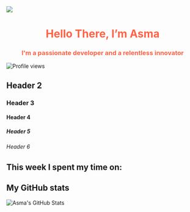 <img src="https://i.pinimg.com/originals/ee/e0/c1/eee0c1dc806da44930fc6eb26b94a737.gif">

<h1 align="center" style="color:#ff6347;">Hello There, I’m Asma</h1>
<h3 align="center" style="color:#ff6347;">I'm a passionate developer and a relentless innovator</h3>

![Profile views](https://komarev.com/ghpvc/?username=asma-mo&color=blue)

## Header 2
### Header 3
#### Header 4
##### Header 5
###### Header 6

## This week I spent my time on:
<!--START_SECTION:waka-->
<!--END_SECTION:waka-->


## My GitHub stats
![Asma's GitHub Stats](https://github-readme-stats.vercel.app/api?username=asma-mo)
